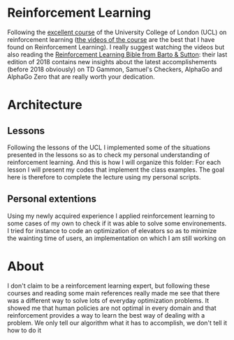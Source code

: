 # Reinforcement Learning
Following the [excellent course](http://www0.cs.ucl.ac.uk/staff/d.silver/web/Teaching.html) of the University College of London (UCL) on reinforcement learning ([the videos of the course](https://www.youtube.com/watch?v=2pWv7GOvuf0&list=PLqYmG7hTraZDM-OYHWgPebj2MfCFzFObQ) are the best that I have found on Reinforcement Learning). I really suggest watching the videos but also reading the [Reinforcement Learning Bible from Barto & Sutton](http://www.incompleteideas.net/book/RLbook2018.pdf): their last edition of 2018 contains new insights about the latest accomplishements (before 2018 obviously) on TD Gammon, Samuel's Checkers, AlphaGo and AlphaGo Zero that are really worth your dedication.

# Architecture
## Lessons
Following the lessons of the UCL I implemented some of the situations presented in the lessons so as to check my personal understanding of reinforcement learning. And this is how I will organize this folder: For each lesson I will present my codes that implement the class examples. The goal here is therefore to complete the lecture using my personal scripts.
## Personal extentions
Using my newly acquired experience I applied reinforcement learning to some cases of my own to check if it was able to solve some environements. I tried for instance to code an optimization of elevators so as to minimize the wainting time of users, an implementation on which I am still working on

# About
I don't claim to be a reinforcement learning expert, but following these courses and reading some main references really made me see that there was a different way to solve lots of everyday optimization problems. It showed me that human policies are not optimal in every domain and that reinforcement provides a way to learn the best way of dealing with a problem. We only tell our algorithm what it has to accomplish, we don't tell it how to do it


